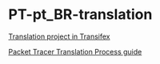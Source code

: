 # PT-pt_BR-translation

[Translation project in Transifex](https://explore.transifex.com/rafaelff1/packettracer/)

[Packet Tracer Translation Process guide](https://tutorials.ptnetacad.net/help/default/translation.htm)

